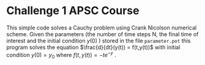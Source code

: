 # Challenge 1 APSC Course #
This simple code solves a Cauchy problem using Crank Nicolson numerical scheme.
Given the parameters (the number of time steps N, the final time of interest and the initial condition $y(0)$ ) stored in the file `parameter.pot` this program solves the equation $\frac{d}{dt}(y(t)) = f(t,y(t))$ with initial condition $y(0) = y_0$ where $f(t,y(t)) = -te^{-y}$ .

